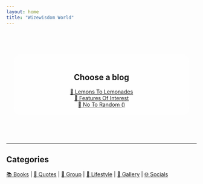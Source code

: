 ```yaml
---
layout: home
title: "Wizewisdom World"
---
```


<div style="background: url('bg1.png') no-repeat center center; 
            background-size: cover; 
            padding: 60px 20px; 
            border-radius: 12px;">

  <div style="text-align: center; background: rgba(255, 255, 255, 0.8); padding: 20px; border-radius: 20px;">

  <h2>Choose a blog</h2>  

  <div class="links" style="margin-top: 15px;">
    <a href="https://lemons2lemonades.blogspot.com/">🌱 Lemons To Lemonades</a><br>
    <a href="https://featuresofinterestcom.wordpress.com/">🌱 Features Of Interest</a><br>
    <a href="https://notorandom.wordpress.com/">🌱 No To Random ()</a><br>
  </div>

  </div>

</div>

---

## Categories  

<a href="#books">📚 Books</a> | 
<a href="#quotes">💭 Quotes</a> | 
<a href="https://www.facebook.com/groups/lemons2lemonades">👥 Group</a> | 
<a href="#lifestyle">🌿 Lifestyle</a> | 
<a href="#gallery">🎨 Gallery</a> | 
<a href="#socials">🌐 Socials</a>  
